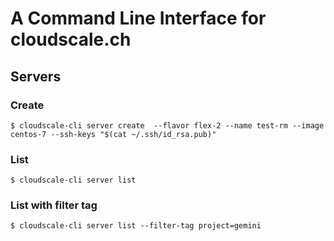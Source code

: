 # A Command Line Interface for cloudscale.ch

## Servers

### Create

~~~
$ cloudscale-cli server create  --flavor flex-2 --name test-rm --image centos-7 --ssh-keys "$(cat ~/.ssh/id_rsa.pub)"
~~~

### List

~~~
$ cloudscale-cli server list
~~~


### List with filter tag

~~~
$ cloudscale-cli server list --filter-tag project=gemini
~~~
